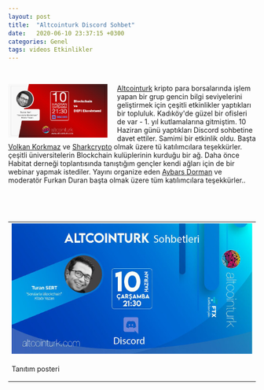 ```yaml
---
layout: post
title:  "Altcointurk Discord Sohbet"
date:   2020-06-10 23:37:15 +0300
categories: Genel
tags: videos Etkinlikler
---
```



&nbsp;

<img align="left" src="/assets/altcointurk_2_640.jpg" style="width:40%; padding-right:20px">[Altcointurk](https://twitter.com/Altcointurk/) kripto para borsalarında işlem yapan bir grup gencin bilgi seviyelerini geliştirmek için çeşitli etkinlikler yaptıkları bir topluluk. Kadıköy'de güzel bir ofisleri de var - 1. yıl kutlamalarına gitmiştim. 10 Haziran günü yaptıkları Discord sohbetine davet ettiler. Samimi bir etkinlik oldu. Başta [Volkan Korkmaz](https://twitter.com/vkorkmaz10) ve [Sharkcrypto](https://twitter.com/sharkcrypto) olmak üzere tü katılımcılara teşekkürler. çeşitli üniversitelerin Blockchain kulüplerinin kurduğu bir ağ. Daha önce Habitat derneği toplantısında tanıştığım gençler kendi ağları için de bir webinar yapmak istediler. Yayını organize eden [Aybars Dorman](https://twitter.com/blockhoood) ve moderatör Furkan Duran başta olmak üzere tüm katılımcılara teşekkürler..


<br />


&nbsp;

<table><tr><td style="width:50%">
<img src="/assets/altcointurk_1_640.jpg">
</td>
</tr>
<tr><td style="width:50%; vertical-align:top">
<p>
Tanıtım posteri</p></td>
</tr>
</table>
